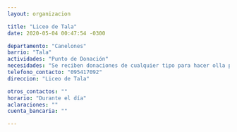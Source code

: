 ```yaml
---
layout: organizacion

title: "Liceo de Tala"
date: 2020-05-04 00:47:54 -0300

departamento: "Canelones"
barrio: "Tala"
actividades: "Punto de Donación"
necesidades: "Se reciben donaciones de cualquier tipo para hacer olla popular"
telefono_contacto: "095417092"
direccion: "Liceo de Tala"

otros_contactos: ""
horario: "Durante el día"
aclaraciones: ""
cuenta_bancaria: ""

---
```

